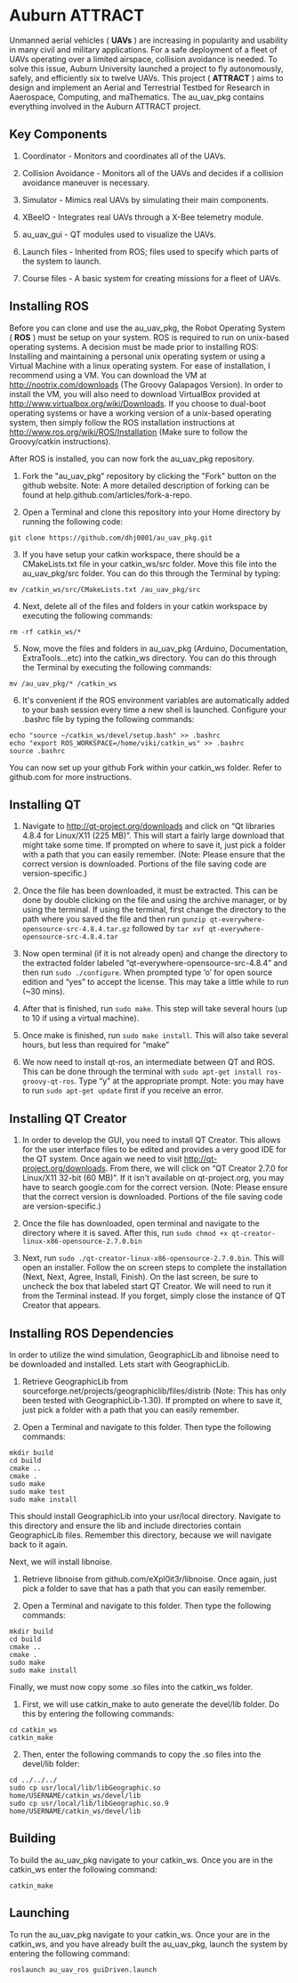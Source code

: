 Auburn ATTRACT
==============

Unmanned aerial vehicles ( **UAVs** ) are increasing in popularity and usability in many civil and military applications.  For a safe deployment of a fleet of UAVs operating over a limited airspace, collision avoidance is needed.  To solve this issue, Auburn University launched a project to fly autonomously, safely, and efficiently six to twelve UAVs.  This project ( **ATTRACT** ) aims to design and implement an Aerial and Terrestrial Testbed for Research in Aaerospace, Computing, and maThematics.  The au_uav_pkg contains everything involved in the Auburn ATTRACT project.


Key Components
--------------

1. Coordinator - Monitors and coordinates all of the UAVs.

2. Collision Avoidance - Monitors all of the UAVs and decides if a collision avoidance maneuver is necessary.

3. Simulator - Mimics real UAVs by simulating their main components.

4. XBeeIO - Integrates real UAVs through a X-Bee telemetry module.

5. au_uav_gui - QT modules used to visualize the UAVs.

6. Launch files - Inherited from ROS; files used to specify which parts of the system to launch.

7. Course files - A basic system for creating missions for a fleet of UAVs.


Installing ROS
--------------

Before you can clone and use the au_uav_pkg, the Robot Operating System ( **ROS** ) must be setup on your system.  ROS is required to run on unix-based operating systems.  A decision must be made prior to installing ROS: Installing and maintaining a personal unix operating system or using a Virtual Machine with a linux operating system.  For ease of installation, I recommend using a VM.  You can download the VM at http://nootrix.com/downloads (The Groovy Galapagos Version).  In order to install the VM, you will also need to download VirtualBox provided at http://www.virtualbox.org/wiki/Downloads.  If you choose to dual-boot operating systems or have a working version of a unix-based operating system, then simply follow the ROS installation instructions at http://www.ros.org/wiki/ROS/Installation (Make sure to follow the Groovy/catkin instructions).  

After ROS is installed, you can now fork the au_uav_pkg repository. 
 
1. Fork the "au_uav_pkg" repository by clicking the "Fork" button on the github website.  Note:  A more detailed description of forking can be found at help.github.com/articles/fork-a-repo.

2. Open a Terminal and clone this repository into your Home directory by running the following code: 
```
git clone https://github.com/dhj0001/au_uav_pkg.git
```

3. If you have setup your catkin workspace, there should be a CMakeLists.txt file in your catkin_ws/src folder.  Move this file into the au_uav_pkg/src folder.  You can do this through the Terminal by typing:
```
mv /catkin_ws/src/CMakeLists.txt /au_uav_pkg/src
```

4. Next, delete all of the files and folders in your catkin workspace by executing the following commands:
```
rm -rf catkin_ws/*
```

5. Now, move the files and folders in au_uav_pkg (Arduino, Documentation, ExtraTools...etc) into the catkin_ws directory.  You can do this through the Terminal by executing the following commands:
```
mv /au_uav_pkg/* /catkin_ws
```

6. It's convenient if the ROS environment variables are automatically added to your bash session every time a new shell is launched.  Configure your .bashrc file by typing the following commands:
```
echo "source ~/catkin_ws/devel/setup.bash" >> .bashrc
echo "export ROS_WORKSPACE=/home/viki/catkin_ws" >> .bashrc
source .bashrc
```

You can now set up your github Fork within your catkin_ws folder.  Refer to github.com for more instructions.

Installing QT
-------------

1. Navigate to http://qt-project.org/downloads and click on “Qt libraries 4.8.4 for Linux/X11 (225 MB)”. This will start a fairly large download that might take some time. If prompted on where to save it, just pick a folder with a path that you can easily remember. (Note: Please ensure that the correct version is downloaded. Portions of the file saving code are version-specific.)
    
2. Once the file has been downloaded, it must be extracted. This can be done by double clicking on the file and using the archive manager, or by using the terminal. If using the terminal, first change the directory to the path where you saved the file and then run `gunzip qt-everywhere-opensource-src-4.8.4.tar.gz` followed by `tar xvf qt-everywhere-opensource-src-4.8.4.tar`
    
3. Now open terminal (if it is not already open) and change the directory to the extracted folder labeled “qt-everywhere-opensource-src-4.8.4” and then run `sudo ./configure`. When prompted type ‘o’ for open source edition and “yes” to accept the license. This may take a little while to run (~30 mins).
    
4. After that is finished, run `sudo make`. This step will take several hours (up to 10 if using a virtual machine).
    
5. Once make is finished, run `sudo make install`. This will also take several hours, but less than required for “make”

6. We now need to install qt-ros, an intermediate between QT and ROS. This can be done through the terminal with `sudo apt-get install ros-groovy-qt-ros`. Type “y” at the appropriate prompt. Note: you may have to run `sudo apt-get update` first if you receive an error.

Installing QT Creator
---------------------
    
1. In order to develop the GUI, you need to install QT Creator. This allows for the user interface files to be edited and provides a very good IDE for the QT system. Once again we need to visit http://qt-project.org/downloads.  From there, we will click on “QT Creator 2.7.0 for Linux/X11 32-bit (60 MB)”.  If it isn't available on qt-project.org, you may have to search google.com for the correct version. (Note: Please ensure that the correct version is downloaded. Portions of the file saving code are version-specific.)
    
2. Once the file has downloaded, open terminal and navigate to the directory where it is saved. After this, run `sudo chmod +x qt-creator-linux-x86-opensource-2.7.0.bin`
    
3. Next, run `sudo ./qt-creator-linux-x86-opensource-2.7.0.bin`. This will open an installer. Follow the on screen steps to complete the installation (Next, Next, Agree, Install, Finish). On the last screen, be sure to uncheck the box that labeled start QT Creator. We will need to run it from the Terminal instead. If you forget, simply close the instance of QT Creator that appears.

Installing ROS Dependencies
---------------------------

In order to utilize the wind simulation, GeographicLib and libnoise need to be downloaded and installed.  Lets start with GeographicLib.  

1. Retrieve GeographicLib from sourceforge.net/projects/geographiclib/files/distrib (Note: This has only been tested with GeographicLib-1.30).  If prompted on where to save it, just pick a folder with a path that you can easily remember.

2. Open a Terminal and navigate to this folder.  Then type the following commands:
```
mkdir build
cd build
cmake ..
cmake .
sudo make
sudo make test
sudo make install
```
This should install GeographicLib into your usr/local directory.  Navigate to this directory and ensure the lib and include directories contain GeographicLib files.  Remember this directory, because we will navigate back to it again.


Next, we will install libnoise.

1. Retrieve libnoise from github.com/eXpl0it3r/libnoise.  Once again, just pick a folder to save that has a path that you can easily remember.

2. Open a Terminal and navigate to this folder.  Then type the following commands:
```
mkdir build
cd build
cmake ..
cmake .
sudo make
sudo make install
```

Finally, we must now copy some .so files into the catkin_ws folder.

1. First, we will use catkin_make to auto generate the devel/lib folder. Do this by entering the following commands:
```
cd catkin_ws
catkin_make
```

2. Then, enter the following commands to copy the .so files into the devel/lib folder:
```
cd ../../../
sudo cp usr/local/lib/libGeographic.so home/USERNAME/catkin_ws/devel/lib
sudo cp usr/local/lib/libGeographic.so.9 home/USERNAME/catkin_ws/devel/lib
```

Building
--------

To build the au_uav_pkg navigate to your catkin_ws.  Once you are in the catkin_ws enter the following command:
```
catkin_make
```

Launching
---------

To run the au_uav_pkg navigate to your catkin_ws.  Once your are in the catkin_ws, and you have already built the au_uav_pkg, launch the system by entering the following command:
```
roslaunch au_uav_ros guiDriven.launch
```
